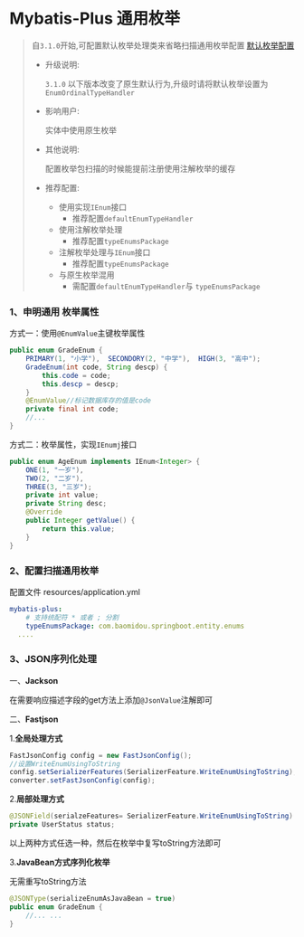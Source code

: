 # Mybatis-Plus 通用枚举

> 自`3.1.0`开始,可配置默认枚举处理类来省略扫描通用枚举配置 [默认枚举配置](https://mybatis.plus/config/#defaultEnumTypeHandler)
>
> - 升级说明:
>
>   `3.1.0` 以下版本改变了原生默认行为,升级时请将默认枚举设置为`EnumOrdinalTypeHandler`
>
> - 影响用户:
>
>   实体中使用原生枚举
>
> - 其他说明:
>
>   配置枚举包扫描的时候能提前注册使用注解枚举的缓存
>
> - 推荐配置:
>
>   - 使用实现`IEnum`接口
>     - 推荐配置`defaultEnumTypeHandler`
>   - 使用注解枚举处理
>     - 推荐配置`typeEnumsPackage`
>   - 注解枚举处理与`IEnum`接口
>     - 推荐配置`typeEnumsPackage`
>   - 与原生枚举混用
>     - 需配置`defaultEnumTypeHandler`与 `typeEnumsPackage`



### 1、申明通用 枚举属性

方式一：使用`@EnumValue`主键枚举属性

```java
public enum GradeEnum {
    PRIMARY(1, "小学"),  SECONDORY(2, "中学"),  HIGH(3, "高中");
    GradeEnum(int code, String descp) {
        this.code = code;
        this.descp = descp;
    }
    @EnumValue//标记数据库存的值是code
    private final int code;
    //...
}
```

方式二：枚举属性，实现`IEnumj`接口

```java
public enum AgeEnum implements IEnum<Integer> {
    ONE(1, "一岁"),
    TWO(2, "二岁"),
    THREE(3, "三岁");
    private int value;
    private String desc;
    @Override
    public Integer getValue() {
        return this.value;
    }
}
```



### 2、配置扫描通用枚举

配置文件  resources/application.yml 

```yml
mybatis-plus:
    # 支持统配符 * 或者 ; 分割
    typeEnumsPackage: com.baomidou.springboot.entity.enums
  ....
```



### 3、JSON序列化处理

一、**Jackson**

在需要响应描述字段的get方法上添加`@JsonValue`注解即可

二、**Fastjson**

1.**全局处理方式**

```java
FastJsonConfig config = new FastJsonConfig();
//设置WriteEnumUsingToString
config.setSerializerFeatures(SerializerFeature.WriteEnumUsingToString);
converter.setFastJsonConfig(config);
```

2.**局部处理方式**

```java
@JSONField(serialzeFeatures= SerializerFeature.WriteEnumUsingToString)
private UserStatus status;
```

以上两种方式任选一种，然后在枚举中复写toString方法即可

3.**JavaBean方式序列化枚举**

无需重写toString方法

```java
@JSONType(serializeEnumAsJavaBean = true)
public enum GradeEnum {
	//... ...
}
```



































































